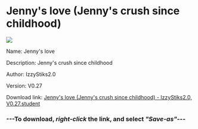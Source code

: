 # Jenny's love (Jenny's crush since childhood)

<img src = "https://raw.githubusercontent.com/Arbiter1223/Koukou-Gurashi-Custom-Students/master/Students/Files/Jenny's%20love%20(Jenny's%20crush%20since%20childhood).png">

Name: Jenny's love

Description: Jenny's crush since childhood

Author: IzzyStiks2.0

Version: V0.27

Download link: <a href="https://raw.githubusercontent.com/Arbiter1223/Koukou-Gurashi-Custom-Students/master/Students/Files/Jenny's%20love%20(Jenny's%20crush%20since%20childhood)%20-%20IzzyStiks2.0%2C%20V0.27.student">Jenny's love (Jenny's crush since childhood) - IzzyStiks2.0, V0.27.student</a>

### ---**To download, _right-click_ the link, and select _"Save-as"_**---

